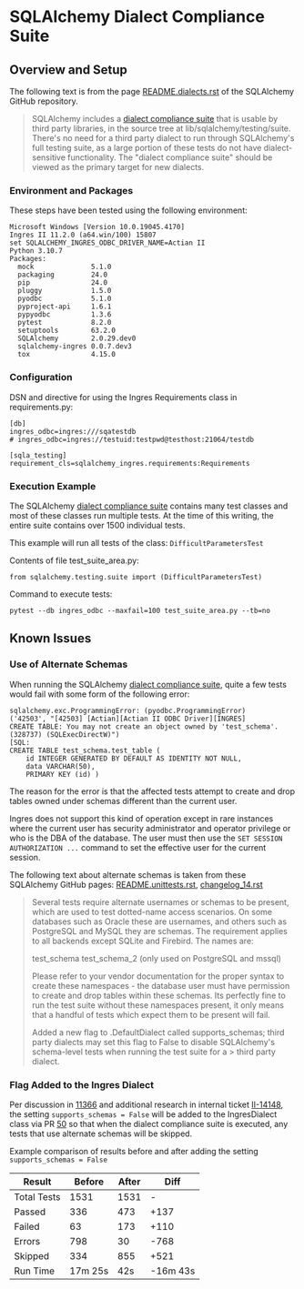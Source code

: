 # SQLAlchemy Dialect Compliance Suite
## Overview and Setup

The following text is from the page [README.dialects.rst](https://github.com/sqlalchemy/sqlalchemy/blob/main/README.dialects.rst) of the SQLAlchemy GitHub repository.

> SQLAlchemy includes a [dialect compliance suite](https://github.com/sqlalchemy/sqlalchemy/tree/main/lib/sqlalchemy/testing/suite) that is usable by third party libraries, in the source tree at lib/sqlalchemy/testing/suite. There's no need for a third party dialect to run through SQLAlchemy's full testing suite, as a large portion of these tests do not have dialect-sensitive functionality. The "dialect compliance suite" should be viewed as the primary target for new dialects.

### Environment and Packages
These steps have been tested using the following environment:

    Microsoft Windows [Version 10.0.19045.4170]
    Ingres II 11.2.0 (a64.win/100) 15807
    set SQLALCHEMY_INGRES_ODBC_DRIVER_NAME=Actian II
    Python 3.10.7
    Packages:
      mock              5.1.0
      packaging         24.0
      pip               24.0
      pluggy            1.5.0
      pyodbc            5.1.0
      pyproject-api     1.6.1
      pypyodbc          1.3.6
      pytest            8.2.0
      setuptools        63.2.0
      SQLAlchemy        2.0.29.dev0
      sqlalchemy-ingres 0.0.7.dev3
      tox               4.15.0

### Configuration
DSN and directive for using the Ingres Requirements class in requirements.py:

    [db]
    ingres_odbc=ingres:///sqatestdb
    # ingres_odbc=ingres://testuid:testpwd@testhost:21064/testdb

    [sqla_testing]
    requirement_cls=sqlalchemy_ingres.requirements:Requirements

### Execution Example
The SQLAlchemy [dialect compliance suite](https://github.com/sqlalchemy/sqlalchemy/tree/main/lib/sqlalchemy/testing/suite) contains many test classes and most of these classes run multiple tests. At the time of this writing, the entire suite contains over 1500 individual tests.

This example will run all tests of the class: `DifficultParametersTest`

Contents of file test_suite_area.py:

    from sqlalchemy.testing.suite import (DifficultParametersTest)

Command to execute tests:

    pytest --db ingres_odbc --maxfail=100 test_suite_area.py --tb=no

## Known Issues

### Use of Alternate Schemas

When running the SQLAlchemy [dialect compliance suite](https://github.com/sqlalchemy/sqlalchemy/tree/main/lib/sqlalchemy/testing/suite), quite a few tests would fail with some form of the following error:

    sqlalchemy.exc.ProgrammingError: (pyodbc.ProgrammingError)
    ('42503', "[42503] [Actian][Actian II ODBC Driver][INGRES]
    CREATE TABLE: You may not create an object owned by 'test_schema'. (328737) (SQLExecDirectW)")
    [SQL:
    CREATE TABLE test_schema.test_table (
        id INTEGER GENERATED BY DEFAULT AS IDENTITY NOT NULL,
        data VARCHAR(50),
        PRIMARY KEY (id) )

The reason for the error is that the affected tests attempt to create and drop tables owned under schemas different than the current user.

Ingres does not support this kind of operation except in rare instances where the current user has security administrator and operator privilege or who is the DBA of the database. The user must then use the `SET SESSION AUTHORIZATION ...` command to set the effective user for the current session.

The following text about alternate schemas is taken from these SQLAlchemy GitHub pages: [README.unittests.rst](https://github.com/sqlalchemy/sqlalchemy/blob/main/README.unittests.rst), [changelog_14.rst](https://github.com/sqlalchemy/sqlalchemy/blob/main/doc/build/changelog/changelog_14.rst)

> Several tests require alternate usernames or schemas to be present, which are used to test dotted-name access scenarios. On some databases such as Oracle these are usernames, and others such as PostgreSQL and MySQL they are schemas. The requirement applies to all backends except SQLite and Firebird. The names are:  
>
>    test_schema
>    test_schema_2 (only used on PostgreSQL and mssql)
> 
> Please refer to your vendor documentation for the proper syntax to create these namespaces - the database user must have permission to create and drop tables within these schemas. Its perfectly fine to run the test suite without these namespaces present, it only means that a handful of tests which expect them to be present will fail.
> 
> Added a new flag to .DefaultDialect called supports_schemas; third party dialects may set this flag to False to disable SQLAlchemy's schema-level tests when running the test suite for a > third party dialect.

### Flag Added to the Ingres Dialect
Per discussion in [11366](https://github.com/sqlalchemy/sqlalchemy/discussions/11366) and additional research in internal ticket [II-14148](https://actian.atlassian.net/browse/II-14148), the setting `supports_schemas = False` will be added to the IngresDialect class via PR [50](https://github.com/ActianCorp/sqlalchemy-ingres/pull/50) so that when the dialect compliance suite is executed, any tests that use alternate schemas will be skipped.

Example comparison of results before and after adding the setting `supports_schemas = False`

Result | Before | After | Diff  
-- | -- | -- | --
Total Tests | 1531 | 1531 | -  
Passed | 336 | 473 | +137  
Failed | 63 | 173 | +110  
Errors | 798 | 30 | -768  
Skipped | 334 | 855 | +521  
Run Time | 17m 25s | 42s | -16m 43s  

